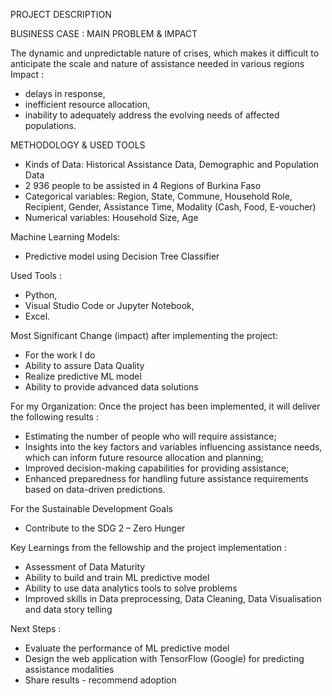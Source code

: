 PROJECT DESCRIPTION

BUSINESS CASE : MAIN PROBLEM & IMPACT

The dynamic and unpredictable nature of crises, which makes it difficult to anticipate the scale and nature of assistance needed in various regions
Impact :
- delays in response, 
- inefficient resource allocation, 
- inability to adequately address the evolving needs of affected populations.

METHODOLOGY & USED TOOLS
- Kinds of Data: Historical Assistance Data, Demographic and Population Data
- 2 936 people to be assisted in 4 Regions of Burkina Faso
- Categorical variables: Region, State, Commune, Household Role, Recipient, Gender, Assistance Time, Modality (Cash, Food, E-voucher)
- Numerical variables: Household Size, Age

Machine Learning Models: 
- Predictive model using Decision Tree Classifier

Used Tools :
- Python,
- Visual Studio Code or Jupyter Notebook,
- Excel.

Most Significant Change (impact) after implementing the project:
- For the work I do
- Ability to assure Data Quality
- Realize predictive ML model
- Ability to provide advanced data solutions

For my Organization: Once the project has been implemented, it will deliver the following results :
- Estimating the number of people who will require assistance;
- Insights into the key factors and variables influencing assistance needs, which can inform future resource allocation and planning;
- Improved decision-making capabilities for providing assistance;
- Enhanced preparedness for handling future assistance requirements based on data-driven predictions.

For the Sustainable Development Goals
- Contribute to the SDG 2 – Zero Hunger

Key Learnings from the fellowship and the project implementation :
- Assessment of Data Maturity
- Ability to build and train ML predictive model
- Ability to use data analytics tools to solve problems
- Improved skills in Data preprocessing, Data Cleaning, Data Visualisation and data story telling

Next Steps :
- Evaluate the performance of ML predictive model
- Design the web application with TensorFlow (Google) for predicting assistance modalities 
- Share results - recommend adoption




